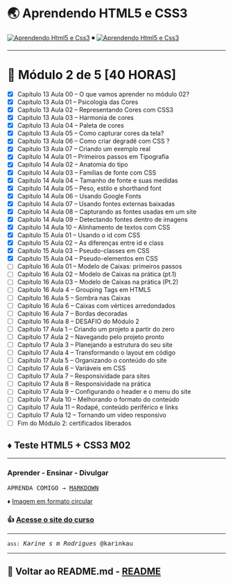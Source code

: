 # 🌏 Aprendendo HTML5 e CSS3

[![Aprendendo Html5 e Css3](https://img.shields.io/badge/2022-Aprendendo_HTML_5-FF4500?labelColor=000&logo=html5&logoColor=FF4500&logoWidth=20&style=flat-square)](https://www.cursoemvideo.com/) ◾
[![Aprendendo Html5 e Css3](https://img.shields.io/badge/2022-Aprendendo_CSS_3-0000FF?labelColor=000&logo=css3&logoColor=0000FF&logoWidth=20&style=flat-square)](https://www.cursoemvideo.com/)

___

# 🌟 Módulo 2 de 5 [40 HORAS]

- [x] Capítulo 13 Aula 00 – O que vamos aprender no módulo 02?
- [x] Capítulo 13 Aula 01 – Psicologia das Cores
- [x] Capítulo 13 Aula 02 – Representando Cores com CSS3
- [x] Capítulo 13 Aula 03 – Harmonia de cores
- [x] Capítulo 13 Aula 04 – Paleta de cores
- [x] Capítulo 13 Aula 05 – Como capturar cores da tela?
- [x] Capítulo 13 Aula 06 – Como criar degradê com CSS ?
- [x] Capítulo 13 Aula 07 – Criando um exemplo real
- [x] Capítulo 14 Aula 01 – Primeiros passos em Tipografia
- [x] Capítulo 14 Aula 02 – Anatomia do tipo
- [x] Capítulo 14 Aula 03 – Famílias de fonte com CSS
- [x] Capítulo 14 Aula 04 – Tamanho de fonte e suas medidas
- [x] Capítulo 14 Aula 05 – Peso, estilo e shorthand font
- [x] Capítulo 14 Aula 06 – Usando Google Fonts
- [x] Capítulo 14 Aula 07 – Usando fontes externas baixadas
- [x] Capítulo 14 Aula 08 – Capturando as fontes usadas em um site
- [x] Capítulo 14 Aula 09 – Detectando fontes dentro de imagens
- [x] Capítulo 14 Aula 10 – Alinhamento de textos com CSS
- [x] Capítulo 15 Aula 01 – Usando o id com CSS
- [x] Capítulo 15 Aula 02 – As diferenças entre id e class
- [x] Capítulo 15 Aula 03 – Pseudo-classes em CSS
- [x] Capítulo 15 Aula 04 – Pseudo-elementos em CSS
- [ ] Capítulo 16 Aula 01 – Modelo de Caixas: primeiros passos
- [ ] Capítulo 16 Aula 02 – Modelo de Caixas na prática (pt.1)
- [ ] Capítulo 16 Aula 03 – Modelo de Caixas na prática (Pt.2)
- [ ] Capítulo 16 Aula 4 – Grouping Tags em HTML5
- [ ] Capítulo 16 Aula 5 – Sombra nas Caixas
- [ ] Capítulo 16 Aula 6 – Caixas com vértices arredondados
- [ ] Capítulo 16 Aula 7 – Bordas decoradas
- [ ] Capítulo 16 Aula 8 – DESAFIO do Módulo 2
- [ ] Capítulo 17 Aula 1 – Criando um projeto a partir do zero
- [ ] Capítulo 17 Aula 2 – Navegando pelo projeto pronto
- [ ] Capítulo 17 Aula 3 – Planejando a estrutura do seu site
- [ ] Capítulo 17 Aula 4 – Transformando o layout em código
- [ ] Capítulo 17 Aula 5 – Organizando o conteúdo do site
- [ ] Capítulo 17 Aula 6 – Variáveis em CSS
- [ ] Capítulo 17 Aula 7 – Responsividade para sites
- [ ] Capítulo 17 Aula 8 – Responsividade na prática
- [ ] Capítulo 17 Aula 9 – Configurando o header e o menu do site
- [ ] Capítulo 17 Aula 10 – Melhorando o formato do conteúdo
- [ ] Capítulo 17 Aula 11 – Rodapé, conteúdo periférico e links
- [ ] Capítulo 17 Aula 12 – Tornando um vídeo responsivo
- [ ] Fim do Módulo 2: certificados liberados

## ♦ Teste HTML5 + CSS3 M02

___

### Aprender - Ensinar - Divulgar

<kbd>APRENDA COMIGO → [MARKDOWN](https://github.com/karinkau/karinkau/blob/main/markdown.md#user-content-fn-note-7944a2dd9f6f6d9f067f2020848d982c)</kbd>

♦ [Imagem em formato circular](https://karinkau.github.io/javascript/exercicios/aula12ex/imagem-em-formato-circular.pdf)


### 👍 [Acesse o site do curso](https://karinkau.github.io/html5-css3/index.html)
___

<kbd>`ass:` *Karine s m Rodrigues* @karinkau</kbd>

___

## 🌟 Voltar ao README.md - [README](https://github.com/karinkau/html5-css3)

